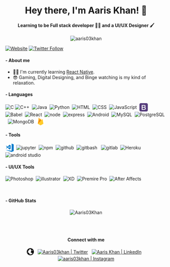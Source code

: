 <h1 align="center">Hey there, I'm Aaris Khan! 👋</h1>

<h4 align="center">Learning to be Full stack developer 👨‍💻 and a UI/UX Designer 🖌️</h4>

<p align="center"><img src="https://komarev.com/ghpvc/?username=aaris03khan&color=green" alt="aaris03khan" /></p>

[![Website](https://img.shields.io/website?label=aaris.tech&style=for-the-badge&url=http%3A%2F%2Faaris.tech)](https://aaris.tech)
[![Twitter Follow](https://img.shields.io/twitter/follow/Aaris03khan?color=1DA1F2&logo=twitter&style=for-the-badge)](https://twitter.com/intent/follow?original_referer=https%3A%2F%2Fgithub.com%2FAaris03khan&screen_name=Aaris03khan)


<h4>- About me</h4>

- 👨‍💻 I'm currently learning [React Native].
- 😎 Gaming, Digital Designing, and Binge watching is my kind of relaxation.



<h4>- Languages</h4>

<img align="center" alt="C" width="26px" src="https://icongr.am/devicon/c-original.svg?size=128&color=currentColor" />&nbsp;<img align="center" alt="C++" width="26px" src="https://icongr.am/devicon/cplusplus-original.svg?size=128&color=currentColor" />&nbsp;&nbsp;<img align="center" alt="Java" width="26px" src="https://icongr.am/devicon/java-original.svg?size=128&color=currentColor" />&nbsp;&nbsp;<img align="center" alt="Python" width="26px" src="https://icongr.am/devicon/python-original.svg?size=128&color=currentColor" />&nbsp;&nbsp;<img align="center" alt="HTML" width="26px" src="https://icongr.am/devicon/html5-original.svg?size=128&color=currentColor" />&nbsp;&nbsp;<img align="center" alt="CSS" width="26px" src="https://icongr.am/devicon/css3-original.svg?size=128&color=currentColor" />&nbsp;&nbsp;<img align="center" alt="JavaScript" width="26px" src="https://icongr.am/devicon/javascript-original.svg?size=128&color=currentColor" />&nbsp;&nbsp;<img align="center" alt="Babel" width="26px" src="https://raw.githubusercontent.com/github/explore/80688e429a7d4ef2fca1e82350fe8e3517d3494d/topics/bootstrap/bootstrap.png" />&nbsp;&nbsp;<img align="center" alt="Babel" width="26px" src="https://icongr.am/devicon/babel-original.svg?size=128&color=currentColor" />&nbsp;&nbsp;<img align="center" alt="React" width="26px" src="https://icongr.am/devicon/react-original.svg?size=128&color=currentColor" />&nbsp;&nbsp;<img align="center" alt="node" width="26px" src="https://icongr.am/devicon/nodejs-original-wordmark.svg?size=128&color=currentColor" />&nbsp;&nbsp;<img align="center" alt="express" width="26px" src="https://icongr.am/devicon/express-original-wordmark.svg?size=128&color=currentColor" />&nbsp;&nbsp;<img align="center" alt="Android" width="26px" src="https://icongr.am/devicon/android-original.svg?size=128&color=currentColor" />&nbsp;&nbsp;<img align="center" alt="MySQL" width="26px" src="https://icongr.am/devicon/mysql-original-wordmark.svg?size=128&color=currentColor" />&nbsp;&nbsp;<img align="center" alt="PostgreSQL" width="26px" src="https://icongr.am/devicon/postgresql-original-wordmark.svg?size=128&color=currentColor" />&nbsp;&nbsp;<img align="center" alt="MongoDB" width="26px" src="https://icongr.am/devicon/mongodb-original.svg?size=128&color=currentColor" />&nbsp;&nbsp;<img align="center" alt="FireBase" width="26px" src="https://raw.githubusercontent.com/github/explore/80688e429a7d4ef2fca1e82350fe8e3517d3494d/topics/firebase/firebase.png" />

<h4>- Tools</h4>

<img align="center" alt="VScode" width="26px" src="https://raw.githubusercontent.com/github/explore/80688e429a7d4ef2fca1e82350fe8e3517d3494d/topics/visual-studio-code/visual-studio-code.png" />&nbsp;&nbsp;<img align="center" alt="jupyter" width="26px" src="https://upload.wikimedia.org/wikipedia/commons/thumb/3/38/Jupyter_logo.svg/1200px-Jupyter_logo.svg.png" />&nbsp;&nbsp;<img align="center" alt="npm" width="26px" src="https://icongr.am/devicon/npm-original-wordmark.svg?size=128&color=currentColor" />&nbsp;&nbsp;<img align="center" alt="github" width="26px" src="https://icongr.am/devicon/github-original.svg?size=128&color=currentColor" />&nbsp;&nbsp;<img align="center" alt="gitbash" width="26px" src="https://icongr.am/devicon/git-original.svg?size=128&color=currentColor" />&nbsp;&nbsp;
<img align="center" alt="gitlab" width="26px" src="https://icongr.am/devicon/gitlab-original.svg?size=128&color=currentColor" />&nbsp;&nbsp;<img align="center" alt="Heroku" width="26px" src="https://cdn.iconscout.com/icon/free/png-512/heroku-5-569467.png" />&nbsp;&nbsp;<img align="center" alt="android studio" width="26px" src="https://i.pinimg.com/originals/4e/74/7c/4e747c82368d9681b75d54f56319dae7.png" />

<h4>- UI/UX Tools</h4>

<img align="center" alt="Photoshop" width="26px" src="https://upload.wikimedia.org/wikipedia/commons/thumb/a/af/Adobe_Photoshop_CC_icon.svg/1051px-Adobe_Photoshop_CC_icon.svg.png" />&nbsp;&nbsp;<img align="center" alt="illustrator" width="26px" src="https://upload.wikimedia.org/wikipedia/commons/thumb/f/fb/Adobe_Illustrator_CC_icon.svg/246px-Adobe_Illustrator_CC_icon.svg.png" />&nbsp;&nbsp;<img align="center" alt="XD" width="26px" src="https://upload.wikimedia.org/wikipedia/commons/thumb/c/c2/Adobe_XD_CC_icon.svg/1200px-Adobe_XD_CC_icon.svg.png" />&nbsp;&nbsp;<img align="center" alt="Premire Pro" width="26px" src="https://upload.wikimedia.org/wikipedia/commons/thumb/f/f2/Adobe_Premiere_Pro_Logo.svg/1200px-Adobe_Premiere_Pro_Logo.svg.png" />&nbsp;&nbsp;<img align="center" alt="After Affects" width="26px" src="https://mustangdigitalsolutions.com/wp-content/uploads/2019/01/2000px-Adobe_After_Effects_CC_icon.svg_.png" />

<br>

<h4>- GitHub Stats</h4>

<p align="center">
<img align="center" src="https://github-readme-stats.aaris03khan.vercel.app/api?username=Aaris03Khan&show_icons=true" alt="Aaris03Khan" />
</p>

<br>
<br>
<h4 align="center"> Connect with me </h4>

<div align="center">
<a href="http://aaris.tech"><img align="center" alt="aaris.tech" width="22px" src="https://raw.githubusercontent.com/iconic/open-iconic/master/svg/globe.svg" /></a>&nbsp;&nbsp;&nbsp;<a href="https://twitter.com/Aaris18668707?s=09"><img align="center" alt="Aaris03khan | Twitter" width="22px" src="https://cdn.jsdelivr.net/npm/simple-icons@v3/icons/twitter.svg" /></a>&nbsp;&nbsp;&nbsp;<a href="https://www.linkedin.com/in/aaris-khan-845143185/"><img align="center" alt="Aaris Khan | LinkedIn" width="22px" src="https://cdn.jsdelivr.net/npm/simple-icons@v3/icons/linkedin.svg" /></a>&nbsp;&nbsp;&nbsp;<a href="https://www.instagram.com/aaris03khan/"><img align="center" alt="aaris03khan | Instagram" width="22px" src="https://cdn.jsdelivr.net/npm/simple-icons@v3/icons/instagram.svg" /></a>

[website]: https://simpleicons.org/icons/linkedin.svg
[React Native]: https://reactnative.dev/
[linkedin]: https://linkedin.com
[instagram]: https://simpleicons.org/icons/instagram.svg
[twitter]: https://simpleicons.org/icons/twitter.svg
